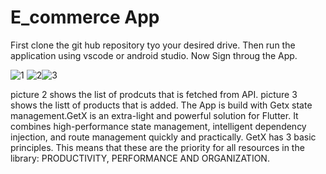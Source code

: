 # E_commerce App

First clone the git hub repository tyo your desired drive.
Then run the application using vscode or android studio.
Now Sign throug the App.


![1](https://github.com/ShresthaRojesh/assignment_E_commerce/assets/95910095/0476f824-22ea-452c-bf13-5456a65bb586) ![2](https://github.com/ShresthaRojesh/assignment_E_commerce/assets/95910095/80925cf9-c268-4428-8a75-cf22a6b5046e)![3](https://github.com/ShresthaRojesh/assignment_E_commerce/assets/95910095/fb630fa6-a6ae-4da7-aa72-466aa7b021a2)



picture 2 shows the list of prodcuts that is fetched from API.
picture 3 shows the listt of products that is added.
The App is build with Getx state management.GetX is an extra-light and powerful solution for Flutter. It combines high-performance state management, intelligent dependency injection, and route management quickly and practically.
GetX has 3 basic principles. This means that these are the priority for all resources in the library: PRODUCTIVITY, PERFORMANCE AND ORGANIZATION.
